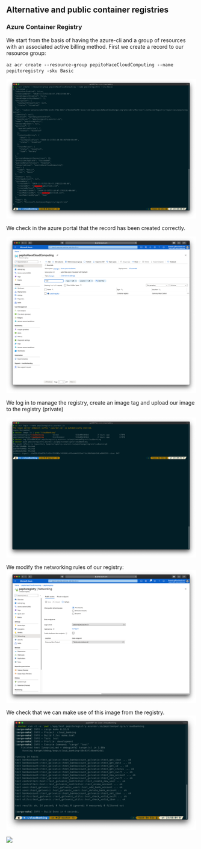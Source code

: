 ## Alternative and public container registries


### Azure Container Registry

We start from the basis of having the azure-cli and a group of resources with an associated active billing method. First we create a record to our resource group:


```
az acr create --resource-group pepitoHaceCloudComputing --name pepitoregistry -sku Basic
```
![](../img/3/r4-00.png)

We check in the azure portal that the record has been created correctly. 

![](../img/3/r4-01.png)


We log in to manage the registry, create an image tag and upload our image to the registry (private)


![](../img/3/r4-02.png)


We modify the networking rules of our registry:
![](../img/3/r4-public.png)


We check that we can make use of this image from the registry.
![](../img/3/r4-03.png)

![](../img/3/r4-04.gif)



